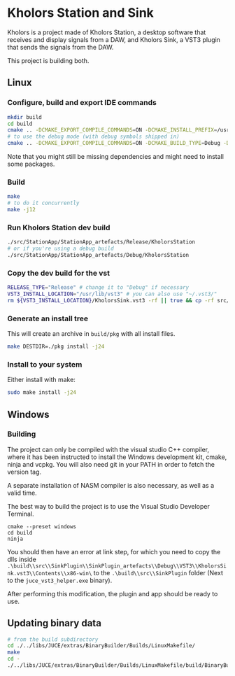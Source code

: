 # Kholors Station and Sink

Kholors is a project made of Kholors Station, a desktop software that
receives and display signals from a DAW, and Kholors Sink, a VST3 plugin
that sends the signals from the DAW.

This project is building both.

## Linux

### Configure, build and export IDE commands

```bash
mkdir build
cd build
cmake .. -DCMAKE_EXPORT_COMPILE_COMMANDS=ON -DCMAKE_INSTALL_PREFIX=/usr -DCMAKE_BUILD_TYPE=Release
# to use the debug mode (with debug symbols shipped in)
cmake .. -DCMAKE_EXPORT_COMPILE_COMMANDS=ON -DCMAKE_BUILD_TYPE=Debug -DCMAKE_INSTALL_PREFIX=/usr
```

Note that you might still be missing dependencies and might need to install some packages.

### Build

```bash
make
# to do it concurrently
make -j12
```

### Run Kholors Station dev build

```bash
./src/StationApp/StationApp_artefacts/Release/KholorsStation
# or if you're using a debug build
./src/StationApp/StationApp_artefacts/Debug/KholorsStation
```

### Copy the dev build for the vst

```bash
RELEASE_TYPE="Release" # change it to "Debug" if necessary
VST3_INSTALL_LOCATION="/usr/lib/vst3" # you can also use "~/.vst3/"
rm ${VST3_INSTALL_LOCATION}/KholorsSink.vst3 -rf || true && cp -rf src/SinkPlugin/SinkPlugin_artefacts/${RELEASE_TYPE}/VST3/KholorsSink.vst3 ${VST3_INSTALL_LOCATION}/KholorsSink.vst3
```

### Generate an install tree

This will create an archive in `build/pkg` with all install files.

```bash
make DESTDIR=./pkg install -j24
```

### Install to your system

Either install with make:

```bash
sudo make install -j24
```

## Windows

### Building

The project can only be compiled with the visual studio C++ compiler, where it has been
instructed to install the Windows development kit, cmake, ninja and vcpkg. You will also need
git in your PATH in order to fetch the version tag.

A separate installation of NASM compiler is also necessary, as well as a valid time.

The best way to build the project is to use the Visual Studio Developer Terminal.

```
cmake --preset windows
cd build
ninja
```

You should then have an error at link step, for which you need to copy the dlls inside `.\build\\src\\SinkPlugin\\SinkPlugin_artefacts\\Debug\\VST3\\KholorsSink.vst3\\Contents\\x86-win\` to the `.\build\\src\\SinkPlugin` folder (Next to the `juce_vst3_helper.exe` binary).

After performing this modification, the plugin and app should be ready to use.

## Updating binary data

```bash
# from the build subdirectory
cd ./../libs/JUCE/extras/BinaryBuilder/Builds/LinuxMakefile/
make
cd -
./../libs/JUCE/extras/BinaryBuilder/Builds/LinuxMakefile/build/BinaryBuilder ../src/GUIData ../src/GUIToolkit GUIData
```
